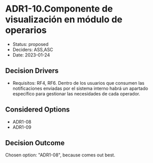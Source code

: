 # ADR1-10.Componente de visualización en módulo de operarios

* Status: proposed
* Deciders: ASS,ASC
* Date: 2023-01-24

## Decision Drivers

* Requisitos: RF4, RF6. Dentro de los usuarios que consumen las notificaciones enviadas por el sistema interno habrá un apartado específico para gestionar las necesidades de cada operador.

## Considered Options

* ADR1-08
* ADR1-09

## Decision Outcome

Chosen option: "ADR1-08", because comes out best.
